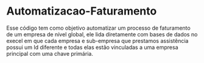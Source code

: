 # Automatizacao-Faturamento
Esse código tem como objetivo automatizar um processo de faturamento de um empresa de nível global, ele lida diretamente com bases de dados no execel em que cada empresa e sub-empresa que prestamos assistência possui um Id diferente e todas elas estão vinculadas a uma empresa principal com uma chave primária.
